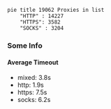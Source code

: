 
```mermaid
pie title 19062 Proxies in list
    "HTTP" : 14227
    "HTTPS": 3582
    "SOCKS" : 3204
```

### Some Info
#### Average Timeout

- mixed: 3.8s
- http: 1.9s
- https: 7.5s
- socks: 6.2s